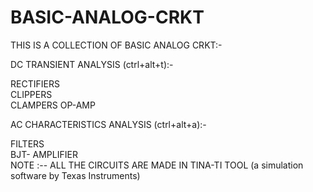 # BASIC-ANALOG-CRKT

THIS IS A COLLECTION OF BASIC ANALOG CRKT:-    

DC TRANSIENT ANALYSIS (ctrl+alt+t):- 

RECTIFIERS                     
CLIPPERS                                     
CLAMPERS 
OP-AMP   

AC CHARACTERISTICS ANALYSIS (ctrl+alt+a):-

FILTERS                                                  
BJT- AMPLIFIER                                                                                          
NOTE :--  ALL THE CIRCUITS ARE MADE IN TINA-TI TOOL (a simulation software by Texas Instruments)
